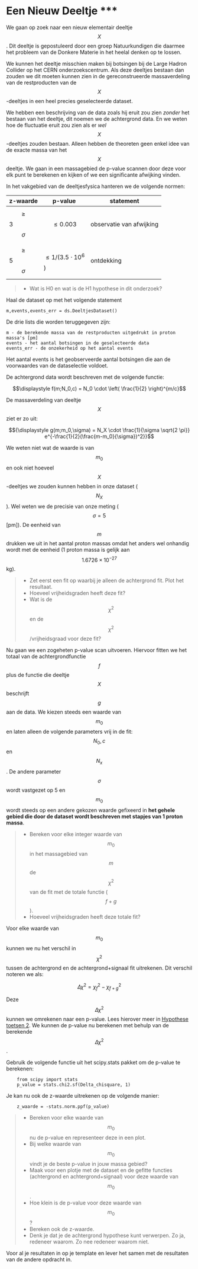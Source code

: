 # Een Nieuw Deeltje ***

We gaan op zoek naar een nieuw elementair deeltje $$X$$. Dit deeltje is gepostuleerd door een groep Natuurkundigen die daarmee het probleem van de Donkere Materie in het heelal denken op te lossen. 

We kunnen het deeltje misschien maken bij botsingen bij de Large Hadron Collider op het CERN onderzoekscentrum. Als deze deeltjes bestaan dan zouden we dit moeten kunnen zien in de gereconstrueerde massaverdeling van de restproducten van de $$X$$-deeltjes in een heel precies geselecteerde dataset. 

We hebben een beschrijving van de data zoals hij eruit zou zien *zonder* het bestaan van het deeltje, dit noemen we de achtergrond data. En we weten hoe de fluctuatie eruit zou zien als er *wel* $$X$$-deeltjes zouden bestaan. 
Alleen hebben de theoreten geen enkel idee van de exacte massa van het $$X$$ deeltje. We gaan in een massagebied de p-value scannen door deze voor elk punt te berekenen en kijken of we een significante afwijking vinden. 

In het vakgebied van de deeltjesfysica hanteren we de volgende normen: 

| z-waarde | p-value | statement |
|---|---|---|
| $$\geq$$ 3 $$\sigma$$ | $$\leq 0.003$$ |  observatie van afwijking|
| $$\geq$$ 5 $$\sigma$$ | $$\leq 1/(3.5 \cdot 10^6$$) | ontdekking|



> * Wat is H0 en wat is de H1 hypothese in dit onderzoek?

Haal de dataset op met het volgende statement

	m,events,events_err = ds.DeeltjesDataset()
	
De drie lists die worden teruggegeven zijn:
	
	m - de berekende massa van de restproducten uitgedrukt in proton massa's [pm] 
	events - het aantal botsingen in de geselecteerde data
	events_err - de onzekerheid op het aantal events
	
	
Het aantal events is het geobserveerde aantal botsingen die aan de voorwaardes van de dataselectie voldoet.
	
De achtergrond data wordt beschreven met de volgende functie: 

$$\displaystyle f(m;N_0,c) = N_0 \cdot \left( \frac{1}{2} \right)^{m/c}$$

De massaverdeling van deeltje $$X$$ ziet er zo uit: 

$${\displaystyle g(m;m_0,\sigma) = N_X \cdot \frac{1}{\sigma \sqrt{2 \pi}} e^{-\frac{1}{2}(\frac{m-m_0}{\sigma})^2}}$$

We weten niet wat de waarde is van $$m_0$$ en ook niet hoeveel $$X$$-deeltjes we zouden kunnen hebben in onze dataset ($$N_X$$). Wel weten we de precisie van onze meting ($$\sigma=5$$ [pm]). De eenheid van $$m$$ drukken 
we uit in het aantal proton massas omdat het anders wel onhandig wordt met de eenheid (1 proton massa is gelijk aan $$1.6726 \times 10^{-27}$$ kg).

> * Zet eerst een fit op waarbij je alleen de achtergrond fit. Plot het resultaat. 
> * Hoeveel vrijheidsgraden heeft deze fit?
> * Wat is de $$\chi^2$$ en de $$\chi^2$$/vrijheidsgraad voor deze fit?


Nu gaan we een zogeheten p-value scan uitvoeren. Hiervoor fitten we het totaal van de achtergrondfunctie $$f$$ plus de functie die deeltje $$X$$ beschrijft $$g$$ aan de data. We kiezen steeds een waarde van $$m_0$$ en laten alleen de volgende parameters vrij in de fit: $$N_0, c$$ en $$N_x$$. De andere parameter $$\sigma$$ wordt vastgezet op 5 en $$m_0$$ wordt steeds op een andere gekozen waarde gefixeerd in **het gehele gebied die door de dataset wordt beschreven met stapjes van 1 proton massa**.

> * Bereken voor elke integer waarde van $$m_0$$ in het massagebied van $$m$$ de $$\chi^2$$ van de fit met de totale functie ($$f+g$$).
> * Hoeveel vrijheidsgraden heeft deze totale fit?

Voor elke waarde van $$m_0$$ kunnen we nu het verschil in $$\chi^2$$ tussen de achtergrond en de achtergrond+signaal fit uitrekenen. Dit verschil noteren we als: 

$${\displaystyle \Delta \chi^2 = \chi^2_{f} - \chi^2_{f+g}}$$

Deze $$\Delta \chi^2$$ kunnen we omrekenen naar een p-value. Lees hierover meer in [Hypothese toetsen 2](/blok-4/Hypothese-toetsen-2). We kunnen de p-value nu berekenen met behulp van de berekende $$\Delta \chi^2$$.

Gebruik de volgende functie uit het scipy.stats pakket om de p-value te berekenen: 

  		from scipy import stats
		p_value = stats.chi2.sf(Delta_chisquare, 1)

Je kan nu ook de z-waarde uitrekenen op de volgende manier: 

	    z_waarde = -stats.norm.ppf(p_value)

> * Bereken voor elke waarde van $$m_0$$ nu de p-value en representeer deze in een plot. 
> * Bij welke waarde van $$m_0$$ vindt je de beste p-value in jouw massa gebied?
> * Maak voor een plotje met de dataset en de gefitte functies (achtergrond en achtergrond+signaal) voor deze waarde van $$m_0$$.
> * Hoe klein is de p-value voor deze waarde van $$m_0$$?
> * Bereken ook de z-waarde.
> * Denk je dat je de achtergrond hypothese kunt verwerpen. Zo ja, redeneer waarom. Zo nee redeneer waarom niet.

Voor al je resultaten in op je template en lever het samen met de resultaten van de andere opdracht in.

